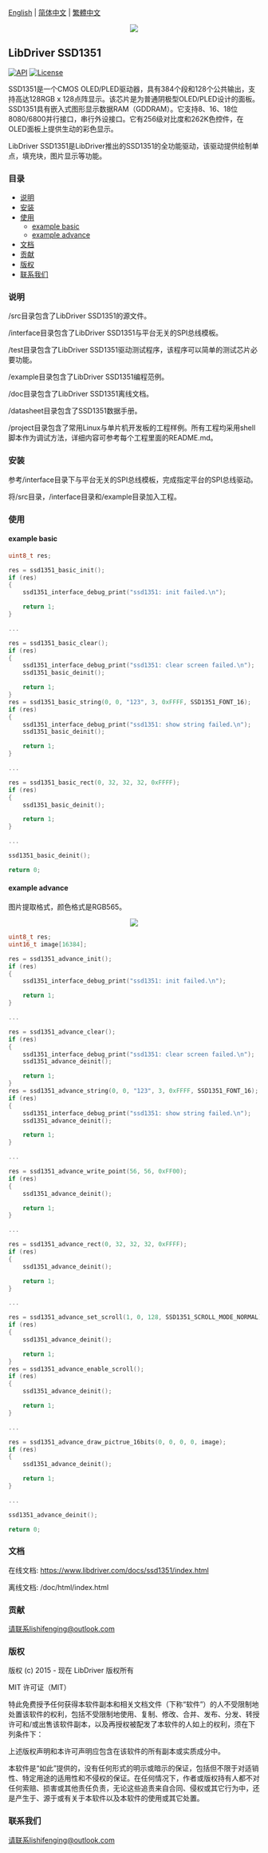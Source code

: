 [English](/README.md) | [ 简体中文](/README_zh-Hans.md) | [繁體中文](/README_zh-Hant.md)

<div align=center>
<img src="/doc/image/logo.png"/>
</div>

## LibDriver SSD1351

[![API](https://img.shields.io/badge/api-reference-blue)](https://www.libdriver.com/docs/ssd1351/index.html) [![License](https://img.shields.io/badge/license-MIT-brightgreen.svg)](/LICENSE)

SSD1351是一个CMOS OLED/PLED驱动器，具有384个段和128个公共输出，支持高达128RGB x 128点阵显示。该芯片是为普通阴极型OLED/PLED设计的面板。SSD1351具有嵌入式图形显示数据RAM（GDDRAM）。它支持8、16、18位8080/6800并行接口，串行外设接口。它有256级对比度和262K色控件，在OLED面板上提供生动的彩色显示。

LibDriver SSD1351是LibDriver推出的SSD1351的全功能驱动，该驱动提供绘制单点，填充块，图片显示等功能。

### 目录

  - [说明](#说明)
  - [安装](#安装)
  - [使用](#使用)
    - [example basic](#example-basic)
    - [example advance](#example-advance)
  - [文档](#文档)
  - [贡献](#贡献)
  - [版权](#版权)
  - [联系我们](#联系我们)

### 说明

/src目录包含了LibDriver SSD1351的源文件。

/interface目录包含了LibDriver SSD1351与平台无关的SPI总线模板。

/test目录包含了LibDriver SSD1351驱动测试程序，该程序可以简单的测试芯片必要功能。

/example目录包含了LibDriver SSD1351编程范例。

/doc目录包含了LibDriver SSD1351离线文档。

/datasheet目录包含了SSD1351数据手册。

/project目录包含了常用Linux与单片机开发板的工程样例。所有工程均采用shell脚本作为调试方法，详细内容可参考每个工程里面的README.md。

### 安装

参考/interface目录下与平台无关的SPI总线模板，完成指定平台的SPI总线驱动。

将/src目录，/interface目录和/example目录加入工程。

### 使用

#### example basic

```C
uint8_t res;

res = ssd1351_basic_init();
if (res)
{
    ssd1351_interface_debug_print("ssd1351: init failed.\n");

    return 1;
}

...

res = ssd1351_basic_clear();
if (res)
{
    ssd1351_interface_debug_print("ssd1351: clear screen failed.\n");
    ssd1351_basic_deinit();

    return 1;
}
res = ssd1351_basic_string(0, 0, "123", 3, 0xFFFF, SSD1351_FONT_16);
if (res)
{
    ssd1351_interface_debug_print("ssd1351: show string failed.\n");
    ssd1351_basic_deinit();

    return 1;
}

...

res = ssd1351_basic_rect(0, 32, 32, 32, 0xFFFF);
if (res)
{
    ssd1351_basic_deinit();

    return 1;
}

...

ssd1351_basic_deinit();

return 0;
```

#### example advance

图片提取格式，颜色格式是RGB565。

<div align=center>
<img src="/doc/image/image_format.png"/>
</div>

```C
uint8_t res;
uint16_t image[16384];

res = ssd1351_advance_init();
if (res)
{
    ssd1351_interface_debug_print("ssd1351: init failed.\n");

    return 1;
}

...

res = ssd1351_advance_clear();
if (res)
{
    ssd1351_interface_debug_print("ssd1351: clear screen failed.\n");
    ssd1351_advance_deinit();

    return 1;
}
res = ssd1351_advance_string(0, 0, "123", 3, 0xFFFF, SSD1351_FONT_16);
if (res)
{
    ssd1351_interface_debug_print("ssd1351: show string failed.\n");
    ssd1351_advance_deinit();

    return 1;
}

...

res = ssd1351_advance_write_point(56, 56, 0xFF00);
if (res)
{
    ssd1351_advance_deinit();

    return 1;
}

...

res = ssd1351_advance_rect(0, 32, 32, 32, 0xFFFF);
if (res)
{
    ssd1351_advance_deinit();

    return 1;
}

...

res = ssd1351_advance_set_scroll(1, 0, 128, SSD1351_SCROLL_MODE_NORMAL);
if (res)
{
    ssd1351_advance_deinit();

    return 1;
}
res = ssd1351_advance_enable_scroll();
if (res)
{
    ssd1351_advance_deinit();

    return 1;
}

...

res = ssd1351_advance_draw_pictrue_16bits(0, 0, 0, 0, image);
if (res)
{
    ssd1351_advance_deinit();

    return 1;
}

...

ssd1351_advance_deinit();

return 0;
```

### 文档

在线文档: https://www.libdriver.com/docs/ssd1351/index.html

离线文档: /doc/html/index.html

### 贡献

请联系lishifenging@outlook.com

### 版权

版权 (c) 2015 - 现在 LibDriver 版权所有

MIT 许可证（MIT）

特此免费授予任何获得本软件副本和相关文档文件（下称“软件”）的人不受限制地处置该软件的权利，包括不受限制地使用、复制、修改、合并、发布、分发、转授许可和/或出售该软件副本，以及再授权被配发了本软件的人如上的权利，须在下列条件下：

上述版权声明和本许可声明应包含在该软件的所有副本或实质成分中。

本软件是“如此”提供的，没有任何形式的明示或暗示的保证，包括但不限于对适销性、特定用途的适用性和不侵权的保证。在任何情况下，作者或版权持有人都不对任何索赔、损害或其他责任负责，无论这些追责来自合同、侵权或其它行为中，还是产生于、源于或有关于本软件以及本软件的使用或其它处置。

### 联系我们

请联系lishifenging@outlook.com